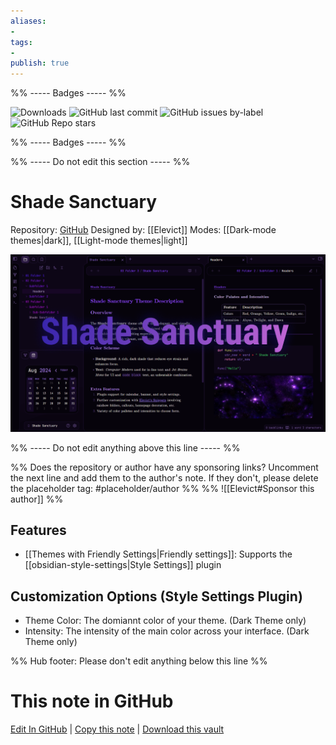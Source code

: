 ```yaml
---
aliases:
- 
tags: 
- 
publish: true
---
```


%% ----- Badges ----- %%

![Downloads](https://img.shields.io/badge/downloads-4067-573E7A?style=for-the-badge&logo=)
![GitHub last commit](https://img.shields.io/github/last-commit/Elevict/Shade-Sanctuary?color=573E7A&label=last%20update&logo=github&style=for-the-badge)
![GitHub issues by-label](https://img.shields.io/github/issues/Elevict/Shade-Sanctuary/help%20wanted?color=573E7A&logo=github&style=for-the-badge) 
![GitHub Repo stars](https://img.shields.io/github/stars/Elevict/Shade-Sanctuary?color=573E7A&logo=github&style=for-the-badge)

%% ----- Badges ----- %%

%% ----- Do not edit this section ----- %%

# Shade Sanctuary

Repository: [GitHub](https://github.com/Elevict/Shade-Sanctuary)
Designed by: [[Elevict]]
Modes: [[Dark-mode themes|dark]], [[Light-mode themes|light]]



![screenshot](https://github.com/Elevict/Shade-Sanctuary/raw/HEAD/cover.png)

%% ----- Do not edit anything above this line ----- %% 

%% Does the repository or author have any sponsoring links? Uncomment the next line and add them to the author's note. If they don't, please delete the placeholder tag: #placeholder/author %%
%% ![[Elevict#Sponsor this author]] %%


## Features

- [[Themes with Friendly Settings|Friendly settings]]: Supports the [[obsidian-style-settings|Style Settings]] plugin

## Customization Options (Style Settings Plugin) 
- Theme Color: The domiannt color of your theme. (Dark Theme only)
- Intensity: The intensity of the main color across your interface. (Dark Theme only)


%% Hub footer: Please don't edit anything below this line %%

# This note in GitHub

<span class="git-footer">[Edit In GitHub](https://github.dev/obsidian-community/obsidian-hub/blob/main/02%20-%20Community%20Expansions/02.05%20All%20Community%20Expansions/Themes/Shade%20Sanctuary.md "git-hub-edit-note") | [Copy this note](https://raw.githubusercontent.com/obsidian-community/obsidian-hub/main/02%20-%20Community%20Expansions/02.05%20All%20Community%20Expansions/Themes/Shade%20Sanctuary.md "git-hub-copy-note") | [Download this vault](https://github.com/obsidian-community/obsidian-hub/archive/refs/heads/main.zip "git-hub-download-vault") </span>
